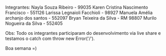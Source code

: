 Integrantes:
Nayla Souza Ribeiro - 99035
Karen Cristina Nascimento Francisco - 551126 
Larissa Legnaioli Facchioli -  98927 
Manuela Amélia archanjo dos santos - 552097 
Bryan Teixeira da Silva - RM 98807
Murilo Nogueira da Silva - 552405

Obs: Todo os integrantes participaram do desenvolvimento via live share e testamos o catch com throw new Error('/').

Boa semana =)